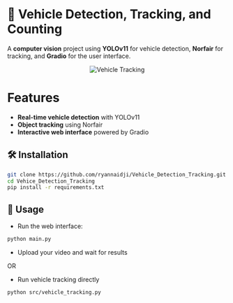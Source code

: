 # 🚗 Vehicle Detection, Tracking, and Counting

A **computer vision** project using **YOLOv11** for vehicle detection, **Norfair** for tracking, and **Gradio** for the user interface.

<p align="center">
  <img src="assets/vehicle_tracking.gif" alt="Vehicle Tracking">
</p>

# Features
- **Real-time vehicle detection** with YOLOv11
- **Object tracking** using Norfair
- **Interactive web interface** powered by Gradio

## 🛠️ Installation

```sh
git clone https://github.com/ryannaidji/Vehicle_Detection_Tracking.git
cd Vehice_Detection_Tracking
pip install -r requirements.txt
```

## 🎯 Usage

- Run the web interface:

```sh
python main.py
```

- Upload your video and wait for results

OR

- Run vehicle tracking directly
```sh
python src/vehicle_tracking.py
```
